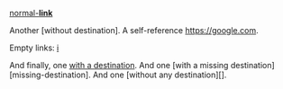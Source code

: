 [normal-**link**](destination)

Another [without destination]. A self-reference <https://google.com>.

Empty links: []() [i]() [](j)

And finally, one [with a destination][with-a-destination].
And one [with a missing destination][missing-destination].
And one [without any destination][].

[with-a-destination]: https://duckduckgo.com
[another-destination]: https://google.com
